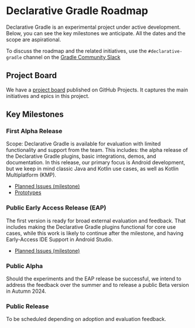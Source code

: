 # Declarative Gradle Roadmap

Declarative Gradle is an experimental project under active development.
Below, you can see the key milestones we anticipate.
All the dates and the scope are aspirational.

To discuss the roadmap and the related initiatives, use the
`#declarative-gradle` channel on the [Gradle Community Slack](https://gradle.org/slack-invite)

## Project Board

We have a [project board](https://github.com/orgs/gradle/projects/96) published on GitHub Projects.
It captures the main initiatives and epics in this project.

## Key Milestones

### First Alpha Release

Scope: Declarative Gradle is available for evaluation with limited functionality and support from the team.
This includes:
the alpha release of the Declarative Gradle plugins,
basic integrations, demos, and documentation.
In this release, our primary focus is Android development,
but we keep in mind classic Java and Kotlin use cases,
as well as Kotlin Multiplatform (KMP).

- [Planned Issues (milestone)](https://github.com/gradle/declarative-gradle/milestone/1)
- [Prototypes](./unified-prototype/README.md)

### Public Early Access Release (EAP)

The first version is ready for broad external evaluation and feedback.
That includes making the Declarative Gradle plugins functional for core use cases, while this work is likely to continue after the milestone, and
having Early-Access IDE Support in Android Studio.

- [Planned Issues (milestone)](https://github.com/gradle/declarative-gradle/milestone/2)

### Public Alpha

Should the experiments and the EAP release be successful,
we intend to address the feedback over the summer and to release
a public Beta version in Autumn 2024.

### Public Release

To be scheduled depending on adoption and evaluation feedback.
